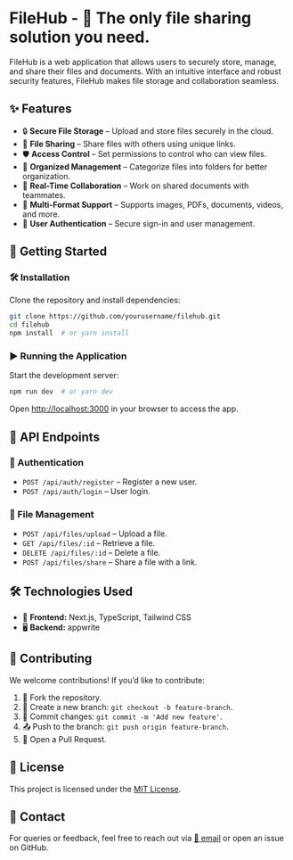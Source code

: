 # FileHub - 🚀 The only file sharing solution you need.

FileHub is a web application that allows users to securely store, manage, and share their files and documents. With an intuitive interface and robust security features, FileHub makes file storage and collaboration seamless.

## ✨ Features

- 🔒 **Secure File Storage** – Upload and store files securely in the cloud.
- 🔗 **File Sharing** – Share files with others using unique links.
- 🛡️ **Access Control** – Set permissions to control who can view files.
- 📂 **Organized Management** – Categorize files into folders for better organization.
- 🤝 **Real-Time Collaboration** – Work on shared documents with teammates.
- 📑 **Multi-Format Support** – Supports images, PDFs, documents, videos, and more.
- 🔑 **User Authentication** – Secure sign-in and user management.

## 🚀 Getting Started

### 🛠 Installation
Clone the repository and install dependencies:

```bash
git clone https://github.com/yourusername/filehub.git
cd filehub
npm install  # or yarn install
```

### ▶ Running the Application
Start the development server:

```bash
npm run dev  # or yarn dev
```

Open [http://localhost:3000](http://localhost:3000) in your browser to access the app.

## 📡 API Endpoints

### 🔐 Authentication
- `POST /api/auth/register` – Register a new user.
- `POST /api/auth/login` – User login.

### 📂 File Management
- `POST /api/files/upload` – Upload a file.
- `GET /api/files/:id` – Retrieve a file.
- `DELETE /api/files/:id` – Delete a file.
- `POST /api/files/share` – Share a file with a link.

## 🛠 Technologies Used
- 🎨 **Frontend:** Next.js, TypeScript, Tailwind CSS
- 🖥️ **Backend:** appwrite

## 🤝 Contributing
We welcome contributions! If you’d like to contribute:
1. 🍴 Fork the repository.
2. 🌿 Create a new branch: `git checkout -b feature-branch`.
3. 💾 Commit changes: `git commit -m 'Add new feature'`.
4. 📤 Push to the branch: `git push origin feature-branch`.
5. 🔄 Open a Pull Request.

## 📜 License
This project is licensed under the [MIT License](LICENSE).

## 📧 Contact
For queries or feedback, feel free to reach out via [📩 email](mailto:chiragvaru0@gmail.com) or open an issue on GitHub.

